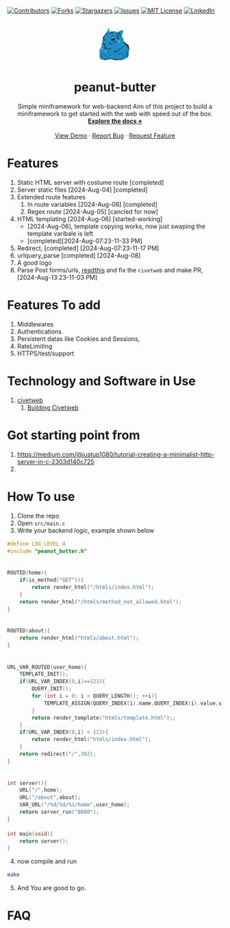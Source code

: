 <a name="readme-top"></a>
[![Contributors][contributors-shield]][contributors-url]
[![Forks][forks-shield]][forks-url]
[![Stargazers][stars-shield]][stars-url]
[![Issues][issues-shield]][issues-url]
[![MIT License][license-shield]][license-url]
[![LinkedIn][linkedin-shield]][linkedin-url]

<br />
<div align="center">
  <a href="https://github.com/leyuskckiran1510/peanut-butter">
    <img src="logo/logo_light_200.png" alt="Logo" width="80" height="80">
  </a>

  <h1 align="center">peanut-butter</h1>
  <p align="center">
   Simple miniframework for web-backend 
Aim of this project to build a miniframework to get started with the 
web with speed out of the box.
    <br />
    <a href="./docs/Readme.md"><strong>Explore the docs »</strong></a>
    <br />
    <br />
    <a href="https://youtu.be/z0w43NbO0GM">View Demo</a>
    ·
    <a href="https://github.com/leyuskckiran1510/peanut-butter/issues">Report Bug</a>
    ·
    <a href="https://github.com/leyuskckiran1510/peanut-butter/issues">Request Feature</a>
  </p>
</div>



# Features
1. Static HTML server with costume route [completed]
2. Server static files [2024-Aug-04] [completed]
3. Extended route features
    1. In route  variables [2024-Aug-06] [completed]
    1. Regex route   [2024-Aug-05] [cancled for now]
4. HTML templating   [2024-Aug-06] [started-working] 
    - [2024-Aug-06], template copying works, now just swaping
        the template varibale is left
    - [completed][2024-Aug-07:23-11-33 PM]
5. Redirect, [completed] [2024-Aug-07:23-11-17 PM]
6. urlquery_parse [completed] [2024-Aug-08]
7. A good logo 
8. Parse Post forms/urls, [readthis](https://www.rfc-editor.org/rfc/rfc2616#section-9.5)
        and fix the `civetweb` and make PR, [2024-Aug-13:23-11-03 PM]

# Features To add
1. Middlewares
2. Authentications
3. Persistent datas like Cookies and Sessions,
4. RateLimiting
5. HTTPS/test/support
 

# Technology and Software in Use
1. [civetweb](https://github.com/civetweb/civetweb)
    1. [Building Civetweb](./lib/README.md)



# Got starting point from 
1. https://medium.com/@justup1080/tutorial-creating-a-minimalist-http-server-in-c-2303d140c725
2. 


# How To use
1. Clone the repo
2. Open `src/main.c` 
3. Write your backend logic, example shown below

```c
#define LOG_LEVEL 4
#include "peanut_butter.h"


ROUTED(home){
    if(is_method("GET")){
        return render_html("/htmls/index.html");
    }
    return render_html("/htmls/method_not_allowed.html");
}


ROUTED(about){
    return render_html("htmls/about.html");
}


URL_VAR_ROUTED(user_home){    
    TEMPLATE_INIT();
    if(URL_VAR_INDEX(0,i)==123){
        QUERY_INIT();
        for (int i = 0; i < QUERY_LENGTH(); ++i){
            TEMPLATE_ASSIGN(QUERY_INDEX(i).name,QUERY_INDEX(i).value,s);
        }
        return render_template("htmls/template.html");;
    }
    if(URL_VAR_INDEX(0,i) < 123){
        return render_html("htmls/index.html");
    }
    return redirect("/",302);
}


int server(){
    URL("/",home);
    URL("/about",about);
    VAR_URL("/%d/%d/%s/home",user_home);
    return server_run("8080");
}

int main(void){
    return server();
}

```


4. now compile and run
```bash
make
```
5. And You are good to go.





# FAQ




[contributors-shield]: https://img.shields.io/github/contributors/leyuskckiran1510/peanut-butter.svg?style=for-the-badge
[contributors-url]: https://github.com/leyuskckiran1510/peanut-butter/graphs/contributors
[forks-shield]: https://img.shields.io/github/forks/leyuskckiran1510/peanut-butter.svg?style=for-the-badge
[forks-url]: https://github.com/leyuskckiran1510/peanut-butter/network/members
[stars-shield]: https://img.shields.io/github/stars/leyuskckiran1510/peanut-butter.svg?style=for-the-badge
[stars-url]: https://github.com/leyuskckiran1510/peanut-butter/stargazers
[issues-shield]: https://img.shields.io/github/issues/leyuskckiran1510/peanut-butter.svg?style=for-the-badge
[issues-url]: https://github.com/leyuskckiran1510/peanut-butter/issues
[license-shield]: https://img.shields.io/github/license/leyuskckiran1510/peanut-butter.svg?style=for-the-badge
[license-url]: https://github.com/leyuskckiran1510/peanut-butter/blob/master/LICENSE.txt
[linkedin-shield]: https://img.shields.io/badge/-LinkedIn-black.svg?style=for-the-badge&logo=linkedin&colorB=555
[linkedin-url]: https://linkedin.com/in/leyuskc
[logo]: images/screenshot.png

